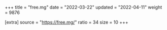 +++
title = "free.mg"
date = "2022-03-22"
updated = "2022-04-11"
weight = 9876

[extra]
source = "https://free.mg/"
ratio = 34
size = 10
+++
